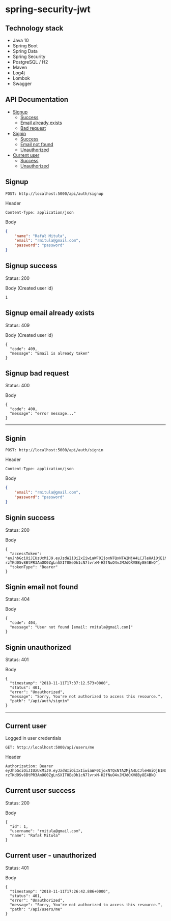 # spring-security-jwt

## Technology stack
- Java 10
- Spring Boot
- Spring Data
- Spring Security
- PostgreSQL / H2
- Maven
- Log4j
- Lombok
- Swagger

## API Documentation

- [Signup](#signup)
    - [Success](#signup-success)
    - [Email already exists](#signup-email-already-exists)
    - [Bad request](#signup-bad-request)
- [Signin](#signin)
    - [Success](#signin-success)
    - [Email not found](#signin-email-not-found)
    - [Unauthorized](#signin-unauthorized)
- [Current user](#current-user)
    - [Success](#current-user-success)
    - [Unauthorized](#current-user---unauthorized)

## Signup

```
POST: http://localhost:5000/api/auth/signup
```

Header
```
Content-Type: application/json
```

Body
``` json
{
	"name": "Rafał Mituła",
	"email": "rmitula@gmail.com",
	"password": "password"
}
```

## Signup success 
Status: 200

Body (Created user id)
```
1
```

## Signup email already exists
Status: 409

Body (Created user id)
```
{
  "code": 409,
  "message": "Email is already taken"
}
```

## Signup bad request
Status: 400

Body
```
{
  "code": 400,
  "message": "error message..."
}
```

***

## Signin
```
POST: http://localhost:5000/api/auth/signin
```

Header
```
Content-Type: application/json
```

Body
``` json
{
	"email": "rmitula@gmail.com",
	"password": "password"
}
```

## Signin success 
Status: 200

Body
```
{
  "accessToken": "eyJhbGciOiJIUzUxMiJ9.eyJzdWIiOiIxIiwiaWF0IjoxNTQxNTA2MjA4LCJleHAiOjE1NDIxMTEwMDh9.xRU2vmXUvtHmrL_BDKm-rzTKd0Sv8BtPR3AmOO0ZgLnSXIT0EeDh1cN7lvrxM-H2fNuO4vJMJdOXV8By8E4BkQ",
  "tokenType": "Bearer"
}
```

## Signin email not found
Status: 404

Body
```
{
  "code": 404,
  "message": "User not found [email: rmitula@gmail.com]"
}
```

## Signin unauthorized 
Status: 401

Body
```
{
  "timestamp": "2018-11-11T17:37:12.573+0000",
  "status": 401,
  "error": "Unauthorized",
  "message": "Sorry, You're not authorized to access this resource.",
  "path": "/api/auth/signin"
}
```
***

## Current user
Logged in user credentials

```
GET: http://localhost:5000/api/users/me
```

Header
```
Authorization: Bearer eyJhbGciOiJIUzUxMiJ9.eyJzdWIiOiIxIiwiaWF0IjoxNTQxNTA2MjA4LCJleHAiOjE1NDIxMTEwMDh9.xRU2vmXUvtHmrL_BDKm-rzTKd0Sv8BtPR3AmOO0ZgLnSXIT0EeDh1cN7lvrxM-H2fNuO4vJMJdOXV8By8E4BkQ
```

## Current user success 
Status: 200

Body
```
{
  "id": 1,
  "username": "rmitula@gmail.com",
  "name": "Rafał Mituła"
}
```


## Current user - unauthorized 
Status: 401

Body
```
{
  "timestamp": "2018-11-11T17:26:42.886+0000",
  "status": 401,
  "error": "Unauthorized",
  "message": "Sorry, You're not authorized to access this resource.",
  "path": "/api/users/me"
}
```
